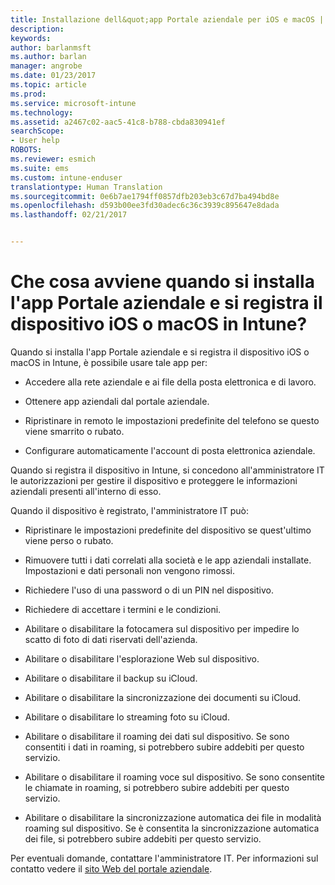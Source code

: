 ```yaml
---
title: Installazione dell&quot;app Portale aziendale per iOS e macOS | Microsoft Docs
description: 
keywords: 
author: barlanmsft
ms.author: barlan
manager: angrobe
ms.date: 01/23/2017
ms.topic: article
ms.prod: 
ms.service: microsoft-intune
ms.technology: 
ms.assetid: a2467c02-aac5-41c8-b788-cbda830941ef
searchScope:
- User help
ROBOTS: 
ms.reviewer: esmich
ms.suite: ems
ms.custom: intune-enduser
translationtype: Human Translation
ms.sourcegitcommit: 0e6b7ae1794ff0857dfb203eb3c67d7ba494bd8e
ms.openlocfilehash: d593b00ee3fd30adec6c36c3939c895647e8dada
ms.lasthandoff: 02/21/2017


---
```



# <a name="what-happens-if-you-install-the-company-portal-app-and-enroll-your-ios-or-macos-device-in-intune"></a>Che cosa avviene quando si installa l'app Portale aziendale e si registra il dispositivo iOS o macOS in Intune?

Quando si installa l'app Portale aziendale e si registra il dispositivo iOS o macOS in Intune, è possibile usare tale app per:

-   Accedere alla rete aziendale e ai file della posta elettronica e di lavoro.

-   Ottenere app aziendali dal portale aziendale.

-   Ripristinare in remoto le impostazioni predefinite del telefono se questo viene smarrito o rubato.

-   Configurare automaticamente l'account di posta elettronica aziendale.

Quando si registra il dispositivo in Intune, si concedono all'amministratore IT le autorizzazioni per gestire il dispositivo e proteggere le informazioni aziendali presenti all'interno di esso.

Quando il dispositivo è registrato, l'amministratore IT può:

-   Ripristinare le impostazioni predefinite del dispositivo se quest'ultimo viene perso o rubato.

-   Rimuovere tutti i dati correlati alla società e le app aziendali installate. Impostazioni e dati personali non vengono rimossi.

-   Richiedere l'uso di una password o di un PIN nel dispositivo.

-   Richiedere di accettare i termini e le condizioni.

-   Abilitare o disabilitare la fotocamera sul dispositivo per impedire lo scatto di foto di dati riservati dell'azienda.

-   Abilitare o disabilitare l'esplorazione Web sul dispositivo.

-   Abilitare o disabilitare il backup su iCloud.

-   Abilitare o disabilitare la sincronizzazione dei documenti su iCloud.

-   Abilitare o disabilitare lo streaming foto su iCloud.

-   Abilitare o disabilitare il roaming dei dati sul dispositivo. Se sono consentiti i dati in roaming, si potrebbero subire addebiti per questo servizio.

-   Abilitare o disabilitare il roaming voce sul dispositivo. Se sono consentite le chiamate in roaming, si potrebbero subire addebiti per questo servizio.

-   Abilitare o disabilitare la sincronizzazione automatica dei file in modalità roaming sul dispositivo. Se è consentita la sincronizzazione automatica dei file, si potrebbero subire addebiti per questo servizio.

Per eventuali domande, contattare l'amministratore IT. Per informazioni sul contatto vedere il [sito Web del portale aziendale](http://portal.manage.microsoft.com).


